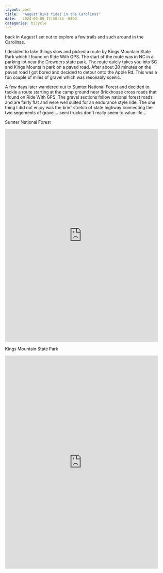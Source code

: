 ```yaml
---
layout: post
title:  "August bike rides in the Carolinas"
date:   2024-09-09 17:50:34 -0400
categories: bicycle
---
```

back in August I set out to explore a few trails and such around in the Carolinas.

I decided to take things slow and picked a route by Kings Mountain State Park which I found on Ride With GPS. The start of the route was in NC in a parking lot near the Crowders state park. The route quicly takes you into SC and Kings Mountain park on a paved road. After about 20 minutes on the paved road I got bored and decided to detour onto the Apple Rd. This was a fun couple of miles of gravel which was resonably scenic.

A few days later wandered out to Sumter National Forest and decided to tackle a route starting at the camp ground near Brickhouse cross roads that I found on Ride With GPS. The gravel sections follow national forest roads and are fairly flat and were well suited for an endurance style ride. The one thing I did not enjoy was the brief stretch of state highway connecting the two segements of gravel... semi trucks don't really seem to value life...


Sumter National Forest
<iframe src="https://ridewithgps.com/embeds?type=trip&id=216616008&sampleGraph=true" style="width: 1px; min-width: 100%; height: 700px; border: none;" scrolling="no"></iframe>


Kings Mountain State Park
<iframe src="https://ridewithgps.com/embeds?type=trip&id=215972613&sampleGraph=true" style="width: 1px; min-width: 100%; height: 700px; border: none;" scrolling="no"></iframe>
